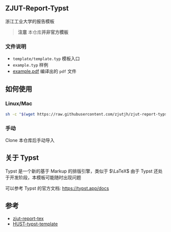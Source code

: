 ## ZJUT-Report-Typst
浙江工业大学的报告模板

> **注意**
> 本仓库**并非官方模板**

### 文件说明
- `template/template.typ` 模板入口
- `example.typ` 样例
- [example.pdf](./example.pdf) 编译出的 `pdf` 文件

## 如何使用

### Linux/Mac

```bash
sh -c "$(wget https://raw.githubusercontent.com/zjutjh/zjut-report-typst/main/get-template.sh -O -)"
```

### 手动

Clone 本仓库后手动导入

## 关于 Typst

Typst 是一个新的基于 Markup 的排版引擎，类似于 $\LaTeX$
由于 Typst 还处于开发阶段，本模板可能随时出现问题

可以参考 Typst 的官方文档: https://typst.app/docs
## 参考
- [zjut-report-tex](https://github.com/zjutjh/zjut-report-tex)
- [HUST-typst-template](https://github.com/werifu/HUST-typst-template)
